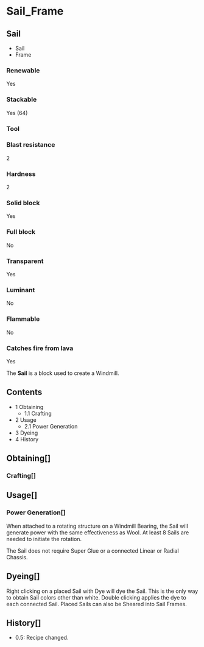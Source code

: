 # Sail_Frame

## Sail

- Sail
- Frame

### Renewable

Yes

### Stackable

Yes (64)

### Tool

### Blast resistance

2

### Hardness

2

### Solid block

Yes

### Full block

No

### Transparent

Yes

### Luminant

No

### Flammable

No

### Catches fire from lava

Yes

The **Sail** is a block used to create a Windmill.

## Contents

- 1 Obtaining
    - 1.1 Crafting
- 2 Usage
    - 2.1 Power Generation
- 3 Dyeing
- 4 History

## Obtaining[]

### Crafting[]

## Usage[]

### Power Generation[]

When attached to a rotating structure on a Windmill Bearing, the Sail will generate power with the same effectiveness as Wool. At least 8 Sails are needed to initiate the rotation.

The Sail does not require Super Glue or a connected Linear or Radial Chassis.

## Dyeing[]

Right clicking on a placed Sail with Dye will dye the Sail. This is the only way to obtain Sail colors other than white. Double clicking applies the dye to each connected Sail. Placed Sails can also be Sheared into Sail Frames.

## History[]

- 0.5: Recipe changed.